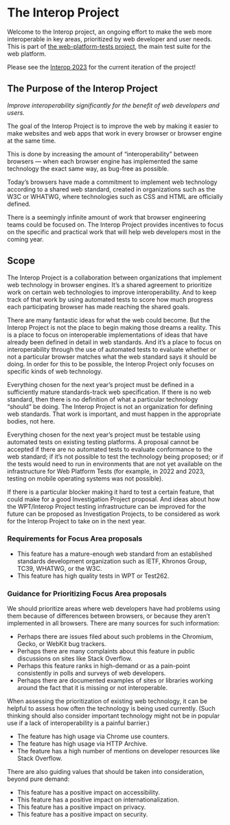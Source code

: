 # The Interop Project

Welcome to the Interop project, an ongoing effort to make the web more interoperable in key areas, prioritized by web developer and user needs. This is part of [the web-platform-tests project](https://github.com/web-platform-tests/wpt), the main test suite for the web platform.

Please see the [Interop 2023](./2023/README.md) for the current iteration of the project!


## The Purpose of the Interop Project

*Improve interoperability significantly for the benefit of web developers and users.*

The goal of the Interop Project is to improve the web by making it easier to make websites and web apps that work in every browser or browser engine at the same time.

This is done by increasing the amount of “interoperability” between browsers — when each browser engine has implemented the same technology the exact same way, as bug-free as possible.

Today’s browsers have made a commitment to implement web technology according to a shared web standard, created in organizations such as the W3C or WHATWG, where technologies such as CSS and HTML are officially defined.

There is a seemingly infinite amount of work that browser engineering teams could be focused on. The Interop Project provides incentives to focus on the specific and practical work that will help web developers most in the coming year.

## Scope

The Interop Project is a collaboration between organizations that implement web technology in browser engines. It’s a shared agreement to prioritize work on certain web technologies to improve interoperability. And to keep track of that work by using automated tests to score how much progress each participating browser has made reaching the shared goals.

There are many fantastic ideas for what the web could become. But the Interop Project is not the place to begin making those dreams a reality. This is a place to focus on interoperable implementations of ideas that have already been defined in detail in web standards. And it’s a place to focus on interoperability through the use of automated tests to evaluate whether or not a particular browser matches what the web standard says it should be doing. In order for this to be possible, the Interop Project only focuses on specific kinds of web technology.

Everything chosen for the next year’s project must be defined in a sufficiently mature standards-track web specification. If there is no web standard, then there is no definition of what a particular technology “should” be doing. The Interop Project is not an organization for defining web standards. That work is important, and must happen in the appropriate bodies, not here.

Everything chosen for the next year’s project must be testable using automated tests on existing testing platforms. A proposal cannot be accepted if there are no automated tests to evaluate conformance to the web standard; if it’s not possible to test the technology being proposed; or if the tests would need to run in environments that are not yet available on the infrastructure for Web Platform Tests (for example, in 2022 and 2023, testing on mobile operating systems was not possible).

If there is a particular blocker making it hard to test a certain feature, that could make for a good Investigation Project proposal. And ideas about how the WPT/Interop Project testing infrastructure can be improved for the future can be proposed as Investigation Projects, to be considered as work for the Interop Project to take on in the next year.

### **Requirements for Focus Area proposals**

* This feature has a mature-enough web standard from an established standards development organization such as IETF, Khronos Group, TC39, WHATWG, or the W3C.
* This feature has high quality tests in WPT or Test262.

### **Guidance for Prioritizing Focus Area proposals**

We should prioritize areas where web developers have had problems using them because of differences between browsers, or because they aren’t implemented in all browsers. There are many sources for such information:

* Perhaps there are issues filed about such problems in the Chromium, Gecko, or WebKit bug trackers.
* Perhaps there are many complaints about this feature in public discussions on sites like Stack Overflow.
* Perhaps this feature ranks in high-demand or as a pain-point consistently in polls and surveys of web developers.
* Perhaps there are documented examples of sites or libraries working around the fact that it is missing or not interoperable.

When assessing the prioritization of existing web technology, it can be helpful to assess how often the technology is being used currently. (Such thinking should also consider important technology might not be in popular use if a lack of interoperability is a painful barrier.)

* The feature has high usage via Chrome use counters.
* The feature has high usage via HTTP Archive.
* The feature has a high number of mentions on developer resources like Stack Overflow.

There are also guiding values that should be taken into consideration, beyond pure demand:

* This feature has a positive impact on accessibility.
* This feature has a positive impact on internationalization.
* This feature has a positive impact on privacy.
* This feature has a positive impact on security.
